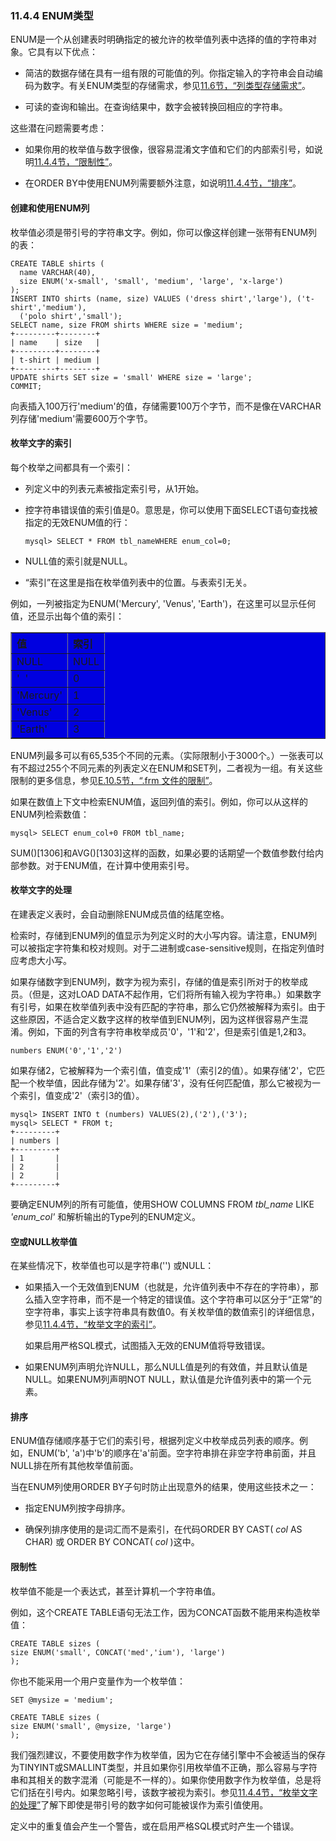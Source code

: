 ### 11.4.4 ENUM类型

ENUM是一个从创建表时明确指定的被允许的枚举值列表中选择的值的字符串对象。它具有以下优点：

* 简洁的数据存储在具有一组有限的可能值的列。你指定输入的字符串会自动编码为数字。有关ENUM类型的存储需求，参见[11.6节，“列类型存储需求”](./11.6.0_Data_Type_Storage_Requirements.md)。

* 可读的查询和输出。在查询结果中，数字会被转换回相应的字符串。

这些潜在问题需要考虑：

* 如果你用的枚举值与数字很像，很容易混淆文字值和它们的内部索引号，如说明[11.4.4节，“限制性”](./11.4.4_Limitations.md#局限性)。

* 在ORDER BY中使用ENUM列需要额外注意，如说明[11.4.4节，“排序”](./11.4.4_Sorting.md#排序)。

#### 创建和使用ENUM列

枚举值必须是带引号的字符串文字。例如，你可以像这样创建一张带有ENUM列的表：

```
CREATE TABLE shirts (
  name VARCHAR(40),
  size ENUM('x-small', 'small', 'medium', 'large', 'x-large')
);
INSERT INTO shirts (name, size) VALUES ('dress shirt','large'), ('t-shirt','medium'),
  ('polo shirt','small');
SELECT name, size FROM shirts WHERE size = 'medium';
+---------+--------+
| name    | size   |
+---------+--------+
| t-shirt | medium |
+---------+--------+
UPDATE shirts SET size = 'small' WHERE size = 'large';
COMMIT;
```

向表插入100万行'medium'的值，存储需要100万个字节，而不是像在VARCHAR列存储'medium'需要600万个字节。

#### 枚举文字的索引

每个枚举之间都具有一个索引：

* 列定义中的列表元素被指定索引号，从1开始。

* 控字符串错误值的索引值是0。意思是，你可以使用下面SELECT语句查找被指定的无效ENUM值的行：

    ```
    mysql> SELECT * FROM tbl_nameWHERE enum_col=0;
    ```

* NULL值的索引就是NULL。

* “索引”在这里是指在枚举值列表中的位置。与表索引无关。

例如，一列被指定为ENUM('Mercury', 'Venus', 'Earth')，在这里可以显示任何值，还显示出每个值的索引：

<table border="1" width='100%' cellspacing="0" cellpadding="0" bgcolor="write">
<tr>
<th align="left">值</th>
<th align="left">索引</th>
</tr>
<tr>
<td align="left">NULL</td>
<td align="left">NULL</td>
</tr>
<tr>
<td align="left">'&nbsp;&nbsp;'</td>
<td align="left">0</td>
</tr>
<tr>
<td align="left">'Mercury'</td>
<td align="left">1</td>
</tr>
<tr>
<td align="left">'Venus'</td>
<td align="left">2</td>
</tr>
<tr>
<td align="left">'Earth'</td>
<td align="left">3</td>
</tr>
</table>

ENUM列最多可以有65,535个不同的元素。（实际限制小于3000个。）一张表可以有不超过255个不同元素的列表定义在ENUM和SET列，二者视为一组。有关这些限制的更多信息，参见[E.10.5节，“.frm 文件的限制”](../Appendix_E/E.10.05_Limits_Imposed_by_.frm_File_Structure.md)。

如果在数值上下文中检索ENUM值，返回列值的索引。例如，你可以从这样的ENUM列检索数值：

```
mysql> SELECT enum_col+0 FROM tbl_name;
```

SUM()[1306]和AVG()[1303]这样的函数，如果必要的话期望一个数值参数付给内部参数。对于ENUM值，在计算中使用索引号。

#### 枚举文字的处理

在建表定义表时，会自动删除ENUM成员值的结尾空格。

检索时，存储到ENUM列的值显示为列定义时的大小写内容。请注意，ENUM列可以被指定字符集和校对规则。对于二进制或case-sensitive规则，在指定列值时应考虑大小写。

如果存储数字到ENUM列，数字为视为索引，存储的值是索引所对于的枚举成员。（但是，这对LOAD DATA不起作用，它们将所有输入视为字符串。）如果数字有引号，如果在枚举值列表中没有匹配的字符串，那么它仍然被解释为索引。由于这些原因，不适合定义数字这样的枚举值到ENUM列，因为这样很容易产生混淆。例如，下面的列含有字符串枚举成员'0'，'1'和'2'，但是索引值是1,2和3。

```
numbers ENUM('0','1','2')
```

如果存储2，它被解释为一个索引值，值变成'1'（索引2的值）。如果存储'2'，它匹配一个枚举值，因此存储为'2'。如果存储'3'，没有任何匹配值，那么它被视为一个索引，值变成'2'（索引3的值）。

```
mysql> INSERT INTO t (numbers) VALUES(2),('2'),('3');
mysql> SELECT * FROM t;
+---------+
| numbers |
+---------+
| 1       |
| 2       |
| 2       |
+---------+
```

要确定ENUM列的所有可能值，使用SHOW COLUMNS FROM  *tbl\_name*  LIKE  *'enum\_col'* 和解析输出的Type列的ENUM定义。

#### 空或NULL枚举值

在某些情况下，枚举值也可以是字符串('') 或NULL：

* 如果插入一个无效值到ENUM（也就是，允许值列表中不存在的字符串），那么插入空字符串，而不是一个特定的错误值。这个字符串可以区分于“正常”的空字符串，事实上该字符串具有数值0。有关枚举值的数值索引的详细信息，参见[11.4.4节，“枚举文字的索引”](./11.4.4_Index_Values_for_Enumeration_Literals.md#枚举文字的索引)。

    如果启用严格SQL模式，试图插入无效的ENUM值将导致错误。

* 如果ENUM列声明允许NULL，那么NULL值是列的有效值，并且默认值是NULL。如果ENUM列声明NOT NULL，默认值是允许值列表中的第一个元素。

#### 排序

ENUM值存储顺序基于它们的索引号，根据列定义中枚举成员列表的顺序。例如，ENUM('b', 'a')中'b'的顺序在'a'前面。空字符串排在非空字符串前面，并且NULL排在所有其他枚举值前面。

当在ENUM列使用ORDER BY子句时防止出现意外的结果，使用这些技术之一：

* 指定ENUM列按字母排序。

* 确保列排序使用的是词汇而不是索引，在代码ORDER BY CAST( *col*  AS CHAR) 或 ORDER BY CONCAT( *col* )这中。

#### 限制性

枚举值不能是一个表达式，甚至计算机一个字符串值。

例如，这个CREATE TABLE语句无法工作，因为CONCAT函数不能用来构造枚举值：

```
CREATE TABLE sizes (
size ENUM('small', CONCAT('med','ium'), 'large')
);
```

你也不能采用一个用户变量作为一个枚举值：

```
SET @mysize = 'medium';

CREATE TABLE sizes (
size ENUM('small', @mysize, 'large')
);
```

我们强烈建议，不要使用数字作为枚举值，因为它在存储引擎中不会被适当的保存为TINYINT或SMALLINT类型，并且如果你引用枚举值不正确，那么容易与字符串和其相关的数字混淆（可能是不一样的）。如果你使用数字作为枚举值，总是将它们括在引号内。如果忽略引号，该数字被视为索引。参见[11.4.4节，“枚举文字的处理”](./11.4.4_Handling_of_Enumeration_Literals.md#枚举文字的处理)了解下即使是带引号的数字如何可能被误作为索引值使用。

定义中的重复值会产生一个警告，或在启用严格SQL模式时产生一个错误。